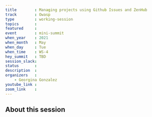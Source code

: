 ```yaml
---
title        : Managing projects using Github Issues and ZenHub
track        : Owasp
type         : working-session
topics       :
featured     :
event        : mini-summit
when_year    : 2021
when_month   : May
when_day     : Tue
when_time    : WS-4
hey_summit   : TBD
session_slack:
status       : 
description  :
organizers   :
    - Georgina Gonzalez
youtube_link :
zoom_link    :
---
```


## About this session

